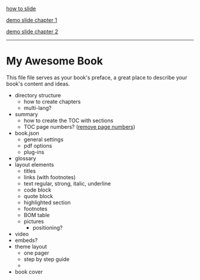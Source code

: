 
[how to slide ](https://gitpitch.com/WeMakecc/gitbook-template-copy-test/master)

[demo slide chapter 1 ](https://gitpitch.com/WeMakecc/gitbook-template-copy-test/master?p=chapter-2)

[demo slide chapter 2 ](https://gitpitch.com/WeMakecc/gitbook-template-copy-test/master?p=chapter-2)

---

# My Awesome Book

This file file serves as your book's preface, a great place to describe your book's content and ideas.

* directory structure
  * how to create chapters
  * multi-lang?
* summary
  * how to create the TOC with sections
  * TOC page numbers? \([remove page numbers](https://github.com/GitbookIO/gitbook/issues/1223#issuecomment-213457068)\)
* book.json
  * general settings
  * pdf options
  * plug-ins
* glossary
* layout elements
  * titles
  * links \(with footnotes\)
  * text regular, strong, italic, underline
  * code block
  * quote block
  * highlighted section
  * footnotes
  * BOM table
  * pictures
    * positioning?
* video
* embeds?
* theme layout
  * one pager
  * step by step guide
  *
* book cover
